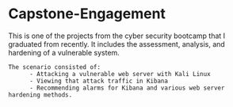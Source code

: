 # Capstone-Engagement

This is one of the projects from the cyber security bootcamp that I graduated from recently.
It includes the assessment, analysis, and hardening of a vulnerable system.
```
The scenario consisted of:
      - Attacking a vulnerable web server with Kali Linux
      - Viewing that attack traffic in Kibana
      - Recommending alarms for Kibana and various web server hardening methods.
```

